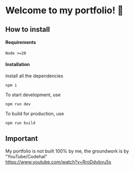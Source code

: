 # Welcome to my portfolio! 👋

## How to install

#### Requirements

```
Node >=20
```

#### Installation

Install all the dependencies
```
npm i
```

To start development, use

```
npm run dev
```

To build for production, use

```
npm run build
```

## Important

My portfolio is not built 100% by me, the groundwork is by "YouTube/Codehal"  
https://www.youtube.com/watch?v=RroDdybvu5s
